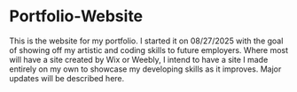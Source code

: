 # Portfolio-Website
This is the website for my portfolio. I started it on 08/27/2025 with the goal of showing off my artistic and coding skills to future employers. Where most will have a site created by Wix or Weebly, I intend to have a site I made entirely on my own to showcase my developing skills as it improves. Major updates will be described here.

